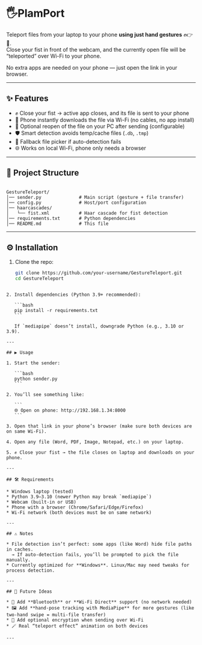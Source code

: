 # 🖐️PlamPort

Teleport files from your laptop to your phone **using just hand gestures** ✊👉📲.  
Close your fist in front of the webcam, and the currently open file will be “teleported” over Wi-Fi to your phone.  

No extra apps are needed on your phone — just open the link in your browser.

---

## ✨ Features
- ✊ Close your fist → active app closes, and its file is sent to your phone  
- 📲 Phone instantly downloads the file via Wi-Fi (no cables, no app install)  
- 🤚 Optional reopen of the file on your PC after sending (configurable)  
- 🛡️ Smart detection avoids temp/cache files (`.db`, `.tmp`)  
- 📂 Fallback file picker if auto-detection fails  
- 🌐 Works on local Wi-Fi, phone only needs a browser  

---

## 📂 Project Structure
```

GestureTeleport/
│── sender.py              # Main script (gesture + file transfer)
│── config.py              # Host/port configuration
│── haarcascades/
│   └── fist.xml           # Haar cascade for fist detection
│── requirements.txt       # Python dependencies
│── README.md              # This file

````

---

## ⚙️ Installation

1. Clone the repo:
   ```bash
   git clone https://github.com/your-username/GestureTeleport.git
   cd GestureTeleport
````

2. Install dependencies (Python 3.9+ recommended):

   ```bash
   pip install -r requirements.txt
   ```

   If `mediapipe` doesn’t install, downgrade Python (e.g., 3.10 or 3.9).

---

## ▶️ Usage

1. Start the sender:

   ```bash
   python sender.py
   ```

2. You’ll see something like:

   ```
   🌐 Open on phone: http://192.168.1.34:8000
   ```

3. Open that link in your phone’s browser (make sure both devices are on same Wi-Fi).

4. Open any file (Word, PDF, Image, Notepad, etc.) on your laptop.

5. ✊ Close your fist → the file closes on laptop and downloads on your phone.

---

## 🛠️ Requirements

* Windows laptop (tested)
* Python 3.9–3.10 (newer Python may break `mediapipe`)
* Webcam (built-in or USB)
* Phone with a browser (Chrome/Safari/Edge/Firefox)
* Wi-Fi network (both devices must be on same network)

---

## ⚠️ Notes

* File detection isn’t perfect: some apps (like Word) hide file paths in caches.
  → If auto-detection fails, you’ll be prompted to pick the file manually.
* Currently optimized for **Windows**. Linux/Mac may need tweaks for process detection.

---

## 🔮 Future Ideas

* 📡 Add **Bluetooth** or **Wi-Fi Direct** support (no network needed)
* 🖼️ Add **hand-pose tracking with MediaPipe** for more gestures (like two-hand swipe = multi-file transfer)
* 🔐 Add optional encryption when sending over Wi-Fi
* 🪄 Real “teleport effect” animation on both devices

---



